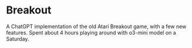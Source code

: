 # Breakout

A ChatGPT implementation of the old Atari Breakout game, with a few new features. 
Spent about 4 hours playing around with o3-mini model on a Saturday. 
